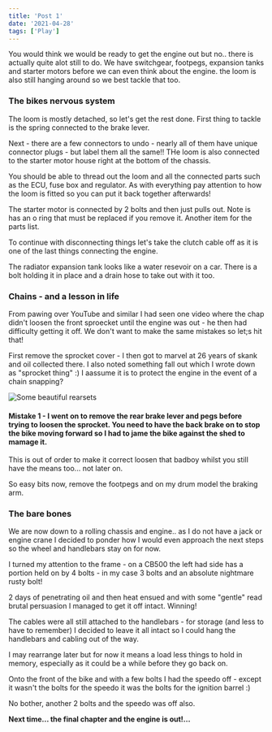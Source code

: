 ```yaml
---
title: 'Post 1'
date: '2021-04-28'
tags: ['Play']
---
```


You would think we would be ready to get the engine out but no.. there is actually quite alot still to do. We have switchgear, footpegs, expansion tanks and starter motors before we can even think about the engine. the loom is also still hanging around so we best tackle that too.

### The bikes nervous system

The loom is  mostly detached, so let's get the rest done. First thing to tackle is the spring connected to the brake lever. 

Next - there are a few connectors to undo - nearly all of them have unique connector plugs - but label them all the same!! THe loom is also connected to the starter motor house right at the bottom of the chassis.


You should be able to thread out the loom and all the connected parts such as the ECU, fuse box and regulator. As with everything pay attention to how the loom is fitted so you can put it back together afterwards!


The starter motor is connected by 2 bolts and then just pulls out. Note is has an o ring that must be replaced if you remove it. Another item for the parts list. 


To continue with disconnecting things let's take the clutch cable off as it is one of the last things connecting the engine.


The radiator expansion tank looks like a water resevoir on a car. There is a bolt holding it in place and a drain hose to take out with it too. 


### Chains - and a lesson in life

From pawing over YouTube and similar I had seen one video where the chap didn't loosen the front sproecket until the engine was out - he then had difficulty getting it off. We don't want to make the same mistakes so let;s hit that!


First remove the sprocket cover - I then got to marvel at 26 years of skank and oil collected there. I also noted something fall out which I wrote down as "sprocket thing" :) I aassume it is to protect the engine in the event of a chain snapping?

 ![Some beautiful rearsets ](/images/pig.png 'Some beautiful rearsets')


#### Mistake 1 - I went on to remove the rear brake lever and pegs before trying to loosen the sprocket. You need to have the back brake on to stop the bike moving forward so I had to jame the bike against the shed to mamage it. 

This is out of order to make it correct loosen that badboy whilst you still have the means too... not later on. 


So easy bits now, remove the footpegs and on my drum model the braking arm. 

 


### The bare bones

We are now down to a rolling chassis and engine.. as I do not have a jack or engine crane I decided to ponder how I would even approach the next steps so the wheel and handlebars stay on for now. 

I turned my attention to the frame - on a CB500 the left had side has a portion held on by 4 bolts - in my case 3 bolts and an absolute nightmare rusty bolt! 

2 days of penetrating oil and then heat ensued and with some "gentle" read brutal persuasion I managed to get it off intact. Winning! 

 


The cables were all still attached to the handlebars - for storage (and less to have to remember) I decided to leave it all intact so I could hang the handlebars and cabling out of the way. 

I may rearrange later but for now it means a load less things to hold in memory, especially as it could be a while before they go back on.

Onto the front of the bike and with a few bolts I had the speedo off - except it wasn't the bolts for the speedo it was the bolts for the ignition barrel :) 

 


No bother, another 2 bolts and the speedo was off also. 


 



**Next time... the final chapter and the engine is out!...**

